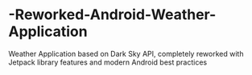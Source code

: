 # -Reworked-Android-Weather-Application
Weather Application based on Dark Sky API, completely reworked with Jetpack library features and modern Android best practices
